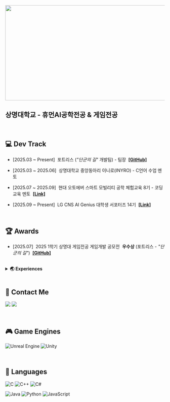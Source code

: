 <a href="https://www.gitanimals.org/en_US?utm_medium=image&utm_source=nvunwoo&utm_content=farm">
<img
  src="https://render.gitanimals.org/farms/nvunwoo"
  width="600"
  height="300"
/>
</a>

<br>

## 상명대학교 - 휴먼AI공학전공 & 게임전공

<br>

## 💻 Dev Track

- [2025.03 ~ Present]&nbsp;&nbsp;포트리스 (_"단군의 길"_ 개발팀) - 팀장&nbsp;&nbsp;[**[GitHub]**](https://github.com/Fortress-SMU)

- [2025.03 ~ 2025.06]&nbsp;&nbsp;상명대학교 중앙동아리 이니로(INYRO) - C언어 수업 멘토

- [2025.07 ~ 2025.09]&nbsp;&nbsp;현대 오토에버 스마트 모빌리티 공학 체험교육 8기 - 코딩 교육 멘토&nbsp;&nbsp;[**[Link]**](https://hyundaiautoeversmart.com)

- [2025.09 ~ Present]&nbsp;&nbsp;LG CNS AI Genius 대학생 서포터즈 14기&nbsp;&nbsp;[**[Link]**](https://blog.naver.com/codinggenius_)

<br>

## 🏆 Awards

- [2025.07]&nbsp;&nbsp;2025 1학기 상명대 게임전공 게임개발 공모전&nbsp;&nbsp;**우수상** (포트리스 - _"단군의 길"_)&nbsp;&nbsp;[**[GitHub]**](https://github.com/Fortress-SMU/The-Way-of-Dangun)

<br>

<details>
<summary> <b>🌏 Experiences</b> </summary>

- [2025.03 ~ 2025.06]&nbsp;&nbsp;상명대학교 외국인 유학생 문화교류 버디 프로그램 - 팀장 (중국 유학생팀)

- [2025.12 ~ 2026.01]&nbsp;&nbsp;상명대학교 해외봉사단 - 몽골 울란바토르

</details>

<br>

## 📮 Contact Me

<a href="https://www.instagram.com/ooohyunwooo/"><img src="https://img.shields.io/badge/Instagram-%23E4405F?style=for-the-badge&logo=instagram&logoColor=white"/></a> 
<a href="mailto:eric5083@naver.com"><img src="https://img.shields.io/badge/naver-03C75A?style=for-the-badge&logo=naver&logoColor=white"/></a>

<br>

## 🎮 Game Engines

![Unreal Engine](https://img.shields.io/badge/unrealengine-%23000000.svg?style=for-the-badge&logo=unrealengine&logoColor=white)
![Unity](https://img.shields.io/badge/unity-%23313131.svg?style=for-the-badge&logo=unity&logoColor=white)

<br>

## 📝 Languages

![C](https://img.shields.io/badge/c-%2300599C.svg?style=for-the-badge&logo=c&logoColor=white)
![C++](https://img.shields.io/badge/C%2B%2B-%234B275F?style=for-the-badge&logo=c%2B%2B&logoColor=white)
![C#](https://img.shields.io/badge/c%23-%23239120.svg?style=for-the-badge&logo=unity&logoColor=white)

![Java](https://img.shields.io/badge/java-%23ED8B00.svg?style=for-the-badge&logo=openjdk&logoColor=white)
![Python](https://img.shields.io/badge/Python-3776AB?style=for-the-badge&logo=python&logoColor=white)
![JavaScript](https://img.shields.io/badge/JavaScript-F7DF1E?style=for-the-badge&logo=javascript&logoColor=black)
